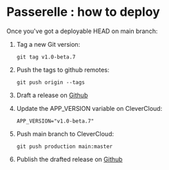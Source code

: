 # Passerelle : how to deploy

Once you've got a deployable HEAD on main branch:

1. Tag a new Git version:

    ```shell
    git tag v1.0-beta.7
    ```

2. Push the tags to github remotes:

    ```shell
    git push origin --tags
    ```

3. Draft a release on [Github](https://github.com/france-urbaine/passerelle/releases)

3. Update the APP_VERSION variable on CleverCloud:

    ```
    APP_VERSION="v1.0-beta.7"
    ```

4. Push main branch to CleverCloud:

    ```shell
    git push production main:master
    ```

5. Publish the drafted release on [Github](https://github.com/france-urbaine/passerelle/releases)
